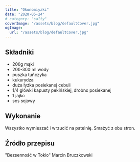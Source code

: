 ```yaml
---
title: "Okonomiyaki"
date: "2020-05-24"
# category: "salty"
coverImage: "/assets/blog/defaultCover.jpg"
ogImage:
  url: "/assets/blog/defaultCover.jpg"
---
```


## Składniki

- 200g mąki
- 200-300 ml wody
- puszka tuńczyka
- kukurydza
- duża łyżka posiekanej cebuli
- 1/4 główki kapusty pekińskiej, drobno posiekanej
- 1 jajko
- sos sojowy

## Wykonanie

Wszystko wymieszać i wrzucić na patelnię. Smażyć z obu stron.

## Źródło przepisu

"Bezsenność w Tokio" Marcin Bruczkowski
